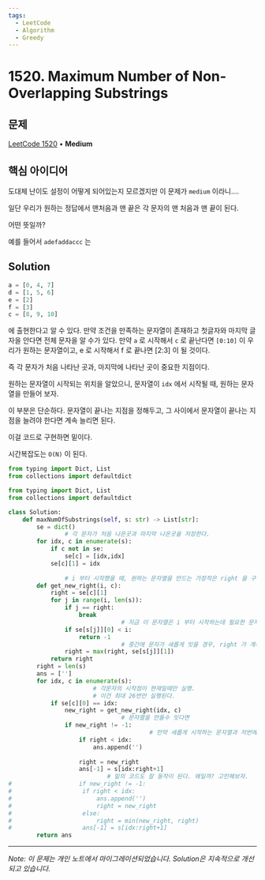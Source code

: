 ```yaml
---
tags:
  - LeetCode
  - Algorithm
  - Greedy
---
```


# 1520. Maximum Number of Non-Overlapping Substrings

## 문제

[LeetCode 1520](https://leetcode.com/problems/maximum-number-of-non-overlapping-substrings/) • **Medium**

## 핵심 아이디어

도대체 난이도 설정이 어떻게 되어있는지 모르겠지만 이 문제가 `medium` 이라니....

일단 우리가 원하는 정답에서 맨처음과 맨 끝은 각 문자의 맨 처음과 맨 끝이 된다.

어떤 뜻일까?

예를 들어서 `adefaddaccc` 는

## Solution

```python
a = [0, 4, 7]
d = [1, 5, 6]
e = [2]
f = [3]
c = [8, 9, 10]
```

에 출현한다고 알 수 있다. 만약 조건을 만족하는 문자열이 존재하고 첫글자와 마지막 글자을 안다면 전체 문자을 알 수가 있다. 만약 `a` 로 시작해서 `c` 로 끝난다면 `[0:10]` 이 우리가 원하는 문자열이고, e 로 시작해서 f 로 끝나면 [2:3] 이 될 것이다.

즉 각 문자가 처음 나타난 곳과, 마지막에 나타난 곳이 중요한 지점이다.

원하는 문자열이 시작되는 위치을 알았으니, 문자열이 `idx` 에서 시작될 때, 원하는 문자열을 만들어 보자.

이 부분은 단순하다. 문자열이 끝나는 지점을 정해두고, 그 사이에서 문자열이 끝나는 지점을 늘려야 한다면 계속 늘리면 된다.

  

이걸 코드로 구현하면 밑이다.

시간복잡도는 `O(N)` 이 된다.

  

```python
from typing import Dict, List
from collections import defaultdict

from typing import Dict, List
from collections import defaultdict

class Solution:
    def maxNumOfSubstrings(self, s: str) -> List[str]:
        se = dict()
				# 각 문자가 처음 나온곳과 마지막 나온곳을 저장한다.
        for idx, c in enumerate(s):
            if c not in se:
                se[c] = [idx,idx]
            se[c][1] = idx
        
				# i 부터 시작했을 때, 원하는 문자열을 만드는 가장작은 right 을 구한다.
        def get_new_right(i, c):
            right = se[c][1]
            for j in range(i, len(s)):
                if j == right:
                    break
								# 지금 이 문자열은 i 부터 시작하는데 필요한 문자열이 i 보다 앞에 있다면 문자열을 만들수 없다.
                if se[s[j]][0] < i:
                    return -1
								# 중간에 문자가 새롭게 잇을 경우, right 가 계속 늘어난다.
                right = max(right, se[s[j]][1])
            return right
        right = len(s)
        ans = ['']
        for idx, c in enumerate(s):
						# 각문자의 시작점이 현재일때만 실행.
						# 이건 최대 26번만 실행된다.
            if se[c][0] == idx:
                new_right = get_new_right(idx, c)
								# 문자열을 만들수 잇다면
                if new_right != -1:
										# 만약 새롭게 시작하는 문자열과 저번에 만들었던 문자열이 안겹친다면 새로운 문자열이 된다.
                    if right < idx:
                        ans.append('')
										
                    right = new_right
                    ans[-1] = s[idx:right+1]
							# 밑의 코드도 잘 동작이 된다. 왜일까? 고민해보자.
#		            if new_right != -1:
#                    if right < idx:
#                        ans.append('')
#                        right = new_right
#                    else:
#                        right = min(new_right, right)
#                    ans[-1] = s[idx:right+1]
        return ans
```

---

*Note: 이 문제는 개인 노트에서 마이그레이션되었습니다. Solution은 지속적으로 개선되고 있습니다.*
